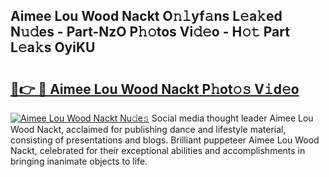 ## Aimee Lou Wood Nackt O𝚗𝚕yf𝚊ns L𝚎a𝚔ed N𝚞𝚍es - Part-NzO P𝚑𝚘tos Vi𝚍𝚎o - H𝚘𝚝 Part L𝚎a𝚔s OyiKU

# <h2><a href="http://kf20nt.oniu.top/?m=Aimee+Lou+Wood+Nackt">🔗👉 🔴 Aimee Lou Wood Nackt P𝚑ot𝚘𝚜 V𝚒d𝚎o</a></h2>

[![Aimee Lou Wood Nackt Nu𝚍e𝚜](https://i.imgur.com/0qMVB7G.gif)](http://kf20nt.oniu.top/?m=Aimee+Lou+Wood+Nackt)
Social media thought leader Aimee Lou Wood Nackt, acclaimed for publishing dance and lifestyle material, consisting of presentations and blogs. Brilliant puppeteer Aimee Lou Wood Nackt, celebrated for their exceptional abilities and accomplishments in bringing inanimate objects to life.  
